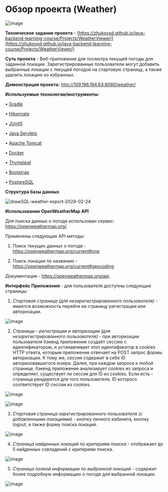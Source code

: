 # Обзор проекта (Weather)

![image](https://github.com/AleksandrKamen/Weather/assets/144233016/cd898e36-a788-4dac-9931-e85c1a2ab093)

**Техническое задание проекта** -  [https://zhukovsd.github.io/java-backend-learning-course/Projects/WeatherViewer/](https://zhukovsd.github.io/java-backend-learning-course/Projects/WeatherViewer/)

**Суть проекта** - Веб-приложение для посмотра текущей погоды для заданной локации. Зарегистрированные пользователи могут добавить выбранные локации с текущей погодой на стартовую страницу,
а также удалить локацию из избранных.    

**Демонстрация проекта:** http://109.196.164.63:8080/weather/

**Используемые технологии/инструменты:**

•	[Gradle](https://gradle.org/)                                       

•	[Hibernate](https://hibernate.org/)

•	[JUnit5](https://junit.org/junit5/)

•	[Java Servlets](https://en.wikipedia.org/wiki/Jakarta_Servlet)

•	[Apache Tomcat](https://tomcat.apache.org/)

•	[Docker](https://www.docker.com/)

•	[Thymeleaf](https://www.thymeleaf.org/)

•	[Bootstrap](https://getbootstrap.com/)

•	[PostgreSQL](https://www.postgresql.org/)

**Структура базы данных**

![drawSQL-weather-export-2024-02-24](https://github.com/AleksandrKamen/Weather/assets/144233016/6a4dceae-0035-4f15-83f1-e3b407b6babc)

**Использование OpenWeatherMap API**

Для поиска данных о погоде использован сервис: https://openweathermap.org/. 

Применены следующие API методы:

1. Поиск текущих данных о погоде - https://openweathermap.org/current#one

2. Поиск локации по названию -   https://openweathermap.org/current#geocoding

Документация - https://openweathermap.org/api.


**Интерфейс Приложения** - для пользователя доступны следующие страницы:

1. *Стартовая страница (для незарегистрированного пользователя)* - имеется возможность перейти на страницу регистрации или авторизации. 

![image](https://github.com/AleksandrKamen/Weather/assets/144233016/02324faf-46e7-4e58-8521-b2be136ffccd)

2. *Страницы - регистрации и авторизации (для незарегистрированного пользователя)* - при авторизации пользователя бэкенд приложение создаёт сессию с идентификатором, и устанавливает этот идентификатор в cookies HTTP ответа, которым приложение отвечает на POST запрос формы авторизации. К тому же, сессия содержит в себе ID авторизовавшегося юзера.
Далее, при каждом запросе к любой странице, бэкенд приложение анализирует cookies из запроса и определяет, существует ли сессия для ID из cookies. Если есть - страница рендерится для того пользователя, ID которого соответствует ID сессии из cookies.

![image](https://github.com/AleksandrKamen/Weather/assets/144233016/9a834c00-96da-4630-b4cb-b315942c20c5)

![image](https://github.com/AleksandrKamen/Weather/assets/144233016/ae4d3223-622a-4f6f-a0b5-1e01809c1982)

3. *Стартовая страница зарегистрированного пользователя (с добавленными локациями)* - кнопку личного кабинета,  кнопку logout, а также форму поиска локаций.

![image](https://github.com/AleksandrKamen/Weather/assets/144233016/eb2feb36-ea2a-44eb-b378-633da86f554f)


4. *Страница найденных локаций по критериям поиска* - отображает до 5 найденных совпадений с критериям поиска.

![image](https://github.com/AleksandrKamen/Weather/assets/144233016/e14d9c11-0999-4ccf-a023-5c45f57116e9)

5. *Страница полной информации по выбранной локаций* - содержит более подробную информацию о погоде для выбранной локации.

![image](https://github.com/AleksandrKamen/Weather/assets/144233016/bddaade9-9b28-4a66-a4df-54b2ba18293e)




